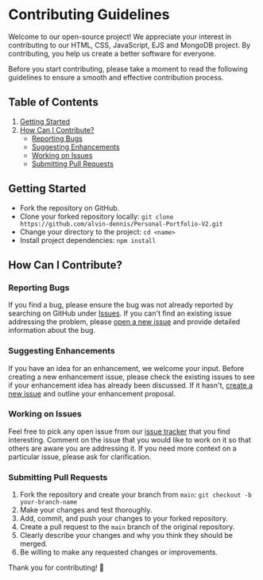 # Contributing Guidelines

Welcome to our open-source project! We appreciate your interest in contributing to our HTML, CSS, JavaScript, EJS and MongoDB project. By contributing, you help us create a better software for everyone.

Before you start contributing, please take a moment to read the following guidelines to ensure a smooth and effective contribution process.

## Table of Contents

1. [Getting Started](#getting-started)
2. [How Can I Contribute?](#how-can-i-contribute)
    - [Reporting Bugs](#reporting-bugs)
    - [Suggesting Enhancements](#suggesting-enhancements)
    - [Working on Issues](#working-on-issues)
    - [Submitting Pull Requests](#submitting-pull-requests)

## Getting Started

- Fork the repository on GitHub.
- Clone your forked repository locally: `git clone https://github.com/alvin-dennis/Personal-Portfolio-V2.git`
- Change your directory to the project: `cd <name>`
- Install project dependencies: `npm install`

## How Can I Contribute?

### Reporting Bugs

If you find a bug, please ensure the bug was not already reported by searching on GitHub under [Issues](https://github.com/alvin-dennis/Personal-Portfolio-V2/issues). If you can't find an existing issue addressing the problem, please [open a new issue](https://github.com/Kritika30032002/Blog_Website/issues/new) and provide detailed information about the bug.

### Suggesting Enhancements

If you have an idea for an enhancement, we welcome your input. Before creating a new enhancement issue, please check the existing issues to see if your enhancement idea has already been discussed. If it hasn't, [create a new issue](https://github.com/Kritika30032002/Blog_Website/issues/new) and outline your enhancement proposal.

### Working on Issues

Feel free to pick any open issue from our [issue tracker](https://github.com/alvin-dennis/Personal-Portfolio-V2/issues) that you find interesting. Comment on the issue that you would like to work on it so that others are aware you are addressing it. If you need more context on a particular issue, please ask for clarification.

### Submitting Pull Requests

1. Fork the repository and create your branch from `main`: `git checkout -b your-branch-name`
2. Make your changes and test thoroughly.
3. Add, commit, and push your changes to your forked repository.
4. Create a pull request to the `main` branch of the original repository.
5. Clearly describe your changes and why you think they should be merged.
6. Be willing to make any requested changes or improvements.

Thank you for contributing! 🚀
